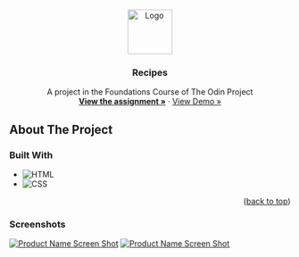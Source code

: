 <!-- Improved compatibility of back to top link: See: https://github.com/othneildrew/Best-README-Template/pull/73 -->
<a name="readme-top"></a>
<!--
*** Thanks for checking out the Best-README-Template. If you have a suggestion
*** that would make this better, please fork the repo and create a pull request
*** or simply open an issue with the tag "enhancement".
*** Don't forget to give the project a star!
*** Thanks again! Now go create something AMAZING! :D
-->



<!-- PROJECT LOGO -->
<br />
<div align="center">
  <a href="https://github.com/ftrbnd/odin-recipes">
    <img src="https://avatars.githubusercontent.com/u/4441966" alt="Logo" width="80" height="80">
  </a>

<h3 align="center">Recipes</h3>

  <p align="center">
    A project in the Foundations Course of The Odin Project
    <br />
    <a href="https://www.theodinproject.com/lessons/foundations-recipes"><strong>View the assignment »</strong></a>
    ·
    <a href="https://ftrbnd.github.io/odin-recipes/">View Demo »</a>
  </p>
</div>



<!-- ABOUT THE PROJECT -->
## About The Project

### Built With

* ![HTML][HTML]
* ![CSS][CSS]

<p align="right">(<a href="#readme-top">back to top</a>)</p>



### Screenshots

[![Product Name Screen Shot][product-screenshot-1]](https://ftrbnd.github.io/odin-recipes/)
[![Product Name Screen Shot][product-screenshot-2]](https://ftrbnd.github.io/odin-recipes/)


<!-- MARKDOWN LINKS & IMAGES -->
<!-- https://www.markdownguide.org/basic-syntax/#reference-style-links -->
[HTML]: https://img.shields.io/badge/html-E34F26?style=for-the-badge&logo=html5&logoColor=white
[CSS]: https://img.shields.io/badge/css-1572B6?style=for-the-badge&logo=css3&logoColor=white
[product-screenshot-1]: https://i.imgur.com/fak7ZEj.png
[product-screenshot-2]: https://i.imgur.com/1xm3kDa.png
